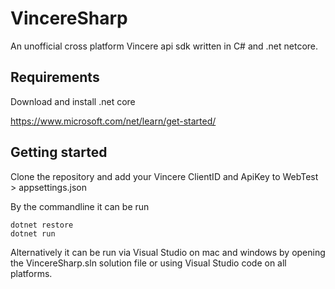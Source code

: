# VincereSharp

An unofficial cross platform Vincere api sdk written in C# and .net netcore.

## Requirements

Download and install .net core 

https://www.microsoft.com/net/learn/get-started/

## Getting started

Clone the repository and add your Vincere ClientID and ApiKey to WebTest > appsettings.json


By the commandline it can be run
```
dotnet restore
dotnet run

```

Alternatively it can be run via Visual Studio on mac and windows by opening the VincereSharp.sln solution file or using Visual Studio code on all platforms.